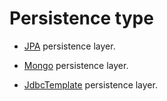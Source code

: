 # Persistence type

* [JPA](https://github.com/MarcoGhise/SqlorNoSql/tree/main/jpa-store) persistence layer.


* [Mongo](https://github.com/MarcoGhise/SqlorNoSql/tree/main/mongo-store) persistence layer.


* [JdbcTemplate](https://github.com/MarcoGhise/SqlorNoSql/tree/main/mysql-store) persistence layer.